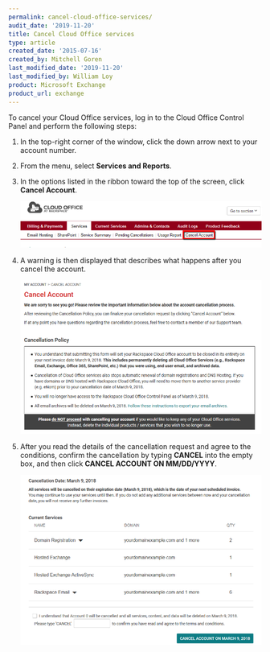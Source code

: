 ```yaml
---
permalink: cancel-cloud-office-services/
audit_date: '2019-11-20'
title: Cancel Cloud Office services
type: article
created_date: '2015-07-16'
created_by: Mitchell Goren
last_modified_date: '2019-11-20'
last_modified_by: William Loy
product: Microsoft Exchange
product_url: exchange
---
```


To cancel your Cloud Office services, log in to the Cloud Office Control Panel and perform the following steps:

1.  In the top-right corner of the window, click the down arrow next to your account number.
2.  From the menu, select **Services and Reports**.
3.  In the options listed in the ribbon toward the top of the screen, click **Cancel Account**.

    ![](cancel_tab.png)

4.  A warning is then displayed that describes what happens after you cancel the account.

    ![](cancel_warning.png)

5.  After you read the details of the cancellation request and agree to the conditions, confirm the cancellation by typing **CANCEL** into the empty box, and then click **CANCEL ACCOUNT ON MM/DD/YYYY**.  

    ![](confirm_cancel.png)
